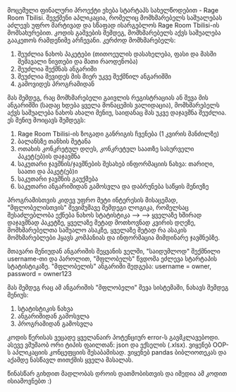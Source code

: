 მოცემული ფინალური პროექტი ეხება სტარტაპს სახელწოდებით - Rage Room Tbilisi. შევქმენი აპლიკაცია, რომელიც მომხმარებელს საშუალებას აძლევს უფრო მარტივად და სწაფად ისარგებლოს Rage Room Tbilisi-ის მომსახურებით.
კოდის გაშვების შემდეგ, მომხმარებელს აქვს საშუალება გააკეთოს რამდენიმე არჩევანი. კერძოდ მომხმარებელს:
  1) შეუძლია ნახოს პაკეტები (თითოეულის დასახელება, ფასი და მასში შემავალი ნივთები და მათი რაოდენობა)
  2) შეუძლია შექმნას ანგარიში
  3) შეუძლია შევიდეს მის მიერ უკვე შექმნილ ანგარიშში
  4) გამოვიდეს პროგრამიდან

მას შემდეგ, რაც მომხმარებელი გაივლის რეგისტრაციას ან შევა მის ანგარიშში (სადაც ხდება ყველა მონაცემის ვალიდაცია), მომხმარებელს აქვს საშუალება ნახოს ახალი მენიუ, საიდანაც მას უკვე დაჯავშნა შეუძლია. ეს მენიუ მოიცავს შემდეგს:
  1) Rage Room Tbilisi-ის ზოგადი განრიგის ჩვენება (1 კვირის მანძილზე)
  2) ბალანსზე თანხის შეტანა
  3) ოთახის კონკრეტულ დღეს, კონკრეტულ საათზე სასურველი პაკეტ(ებ)ის დაჯავშნა 
  4) საკუთარი ჯავშნის/ჯავშნების შესახებ ინფორმაციის ნახვა: თარიღი, საათი და პაკეტ(ებ)ი
  5) საკუთარი ჯავშნის გაუქმება
  6) საკუთარი ანგარიშიდან გამოსვლა და დაბრუნება საწყის მენიუზე

პროგრამისთვის კიდევ უფრო მეტი ინტერესის მისაცემად, "მფლობელისთვის" შევიმუშავე შემდეგი ლოგიკა, რომელსაც შესაძლებლობა ექნება ნახოს სტატისტიკა -->
--> ყველაზე ხშირად დაჯავშნად პაკეტზე, ყველაზე მეტად მოთხოვნად კვირის დღეზე, მომხმარებელთა საშუალო ასაკზე, ყველაზე მეტად რა ასაკის მომხმარებლები ჰყავს კომპანიას და ინფორმაცია მიმდინარე ჯავშნებზე.

მთავარი მენიუდან ანგარიშის შეყვანის ველში, "საიდუმლოდ" შექმნილი username-თი და პაროლით, "მფლობელს" წვდომა ეძლევა სტარტაპის სტატისტიკაზე.
"მფლობელის" ანგარიში შედგება:  username = owner, password = owner123

მას შემდეგ რაც ამ ანგარიშის "მფლობელი" შევა სისტემაში, ნახავს შემდეგ მენიუს:
  1) სტატისტიკის ნახვა
  2) ანგარიშიდან გამოსვლა
  3) პროგრამიდან გამოსვლა

კოდის წერისას ვეცადე ყველანაირ პოტენციურ error-ს გავმკლავებოდი. ასევე ვმუშაობ ორი ტიპის ფაილთან: json და ექსელის (.xlsx). ვიყენებ OOP-ს აპლიკაციის კონცეფციის შესაბამისად. ვიყენებ pandas ბიბლიოთეკას და აქამდე ნასწავლ თითქმის ყველა მასალას.

წინასწარ გიხდით მადლობას დროის დათმობისთვის და იმედია ამ კოდით ისიამოვნებთ :)

